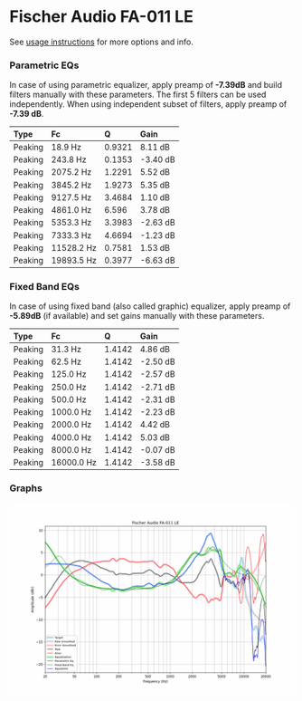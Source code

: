 # Fischer Audio FA-011 LE
See [usage instructions](https://github.com/jaakkopasanen/AutoEq#usage) for more options and info.

### Parametric EQs
In case of using parametric equalizer, apply preamp of **-7.39dB** and build filters manually
with these parameters. The first 5 filters can be used independently.
When using independent subset of filters, apply preamp of **-7.39 dB**.

| Type    | Fc         |      Q | Gain     |
|:--------|:-----------|:-------|:---------|
| Peaking | 18.9 Hz    | 0.9321 | 8.11 dB  |
| Peaking | 243.8 Hz   | 0.1353 | -3.40 dB |
| Peaking | 2075.2 Hz  | 1.2291 | 5.52 dB  |
| Peaking | 3845.2 Hz  | 1.9273 | 5.35 dB  |
| Peaking | 9127.5 Hz  | 3.4684 | 1.10 dB  |
| Peaking | 4861.0 Hz  | 6.596  | 3.78 dB  |
| Peaking | 5353.3 Hz  | 3.3983 | -2.63 dB |
| Peaking | 7333.3 Hz  | 4.6694 | -1.23 dB |
| Peaking | 11528.2 Hz | 0.7581 | 1.53 dB  |
| Peaking | 19893.5 Hz | 0.3977 | -6.63 dB |

### Fixed Band EQs
In case of using fixed band (also called graphic) equalizer, apply preamp of **-5.89dB**
(if available) and set gains manually with these parameters.

| Type    | Fc         |      Q | Gain     |
|:--------|:-----------|:-------|:---------|
| Peaking | 31.3 Hz    | 1.4142 | 4.86 dB  |
| Peaking | 62.5 Hz    | 1.4142 | -2.50 dB |
| Peaking | 125.0 Hz   | 1.4142 | -2.57 dB |
| Peaking | 250.0 Hz   | 1.4142 | -2.71 dB |
| Peaking | 500.0 Hz   | 1.4142 | -2.31 dB |
| Peaking | 1000.0 Hz  | 1.4142 | -2.23 dB |
| Peaking | 2000.0 Hz  | 1.4142 | 4.42 dB  |
| Peaking | 4000.0 Hz  | 1.4142 | 5.03 dB  |
| Peaking | 8000.0 Hz  | 1.4142 | -0.07 dB |
| Peaking | 16000.0 Hz | 1.4142 | -3.58 dB |

### Graphs
![](./Fischer%20Audio%20FA-011%20LE.png)